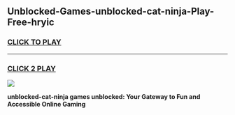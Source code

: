 
## Unblocked-Games-unblocked-cat-ninja-Play-Free-hryic
<h3>
<a href="https://premium76.site?title=unblocked-cat-ninja&ref=10A">CLICK TO PLAY</a></h3>
<hr>

<h3>
<a href="https://premium76.site?title=unblocked-cat-ninja&ref=10A">CLICK 2 PLAY</a>
  
</h3>

<a href="https://premium76.site?title=unblocked-cat-ninja&ref=10A"><img src="https://clearcache.store/games.png"></a>


**unblocked-cat-ninja games unblocked: Your Gateway to Fun and Accessible Online Gaming**

